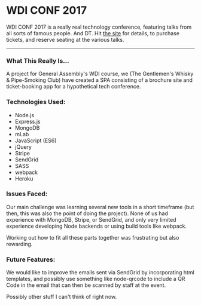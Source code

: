 # WDI CONF 2017
WDI CONF 2017 is a really real technology conference, featuring talks from all sorts of famous people. And DT. Hit [the site](https://peaceful-refuge-50829.herokuapp.com/) for details, to purchase tickets, and reserve seating at the various talks.

---

### What This Really Is...
A project for General Assembly's WDI course, we (The Gentlemen's Whisky & Pipe-Smoking Club) have created a SPA consisting of a brochure site and ticket-booking app for a hypothetical tech conference.

### Technologies Used:
* Node.js
* Express.js
* MongoDB
* mLab
* JavaScript (ES6)
* jQuery
* Stripe
* SendGrid
* SASS
* webpack
* Heroku

### Issues Faced:
Our main challenge was learning several new tools in a short timeframe (but then, this was also the point of doing the project). None of us had experience with MongoDB, Stripe, or SendGrid, and only very limited experience developing Node backends or using build tools like webpack.

Working out how to fit all these parts together was frustrating but also rewarding.

### Future Features:
We would like to improve the emails sent via SendGrid by incorporating html templates, and possibly use something like node-qrcode to include a QR Code in the email that can then be scanned by staff at the event.

Possibly other stuff I can't think of right now.
